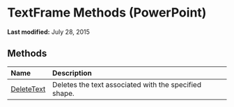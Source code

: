 
# TextFrame Methods (PowerPoint)

 **Last modified:** July 28, 2015


## Methods



|**Name**|**Description**|
|:-----|:-----|
| [DeleteText](0971765b-8d2c-a34a-7184-119af42be835.md)|Deletes the text associated with the specified shape.|
